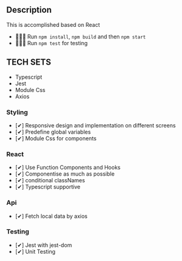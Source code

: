 ## Description
This is accomplished based on React

- 🏃🏻‍♂️ Run `npm install`, `npm build` and then `npm start`
- 🏃🏻‍♂️ Run `npm test` for testing

## TECH SETS

- Typescript
- Jest
- Module Css
- Axios

### Styling
- [✔] Responsive design and implementation on different screens
- [✔] Predefine global variables
- [✔] Module Css for components

### React
- [✔] Use Function Components and Hooks
- [✔] Componentise as much as possible
- [✔] conditional classNames
- [✔] Typescript supportive

### Api
- [✔] Fetch local data by axios

### Testing
- [✔] Jest with jest-dom
- [✔] Unit Testing

